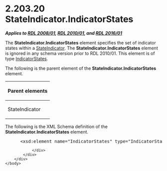 <html dir="LTR" xmlns:mshelp="http://msdn.microsoft.com/mshelp" xmlns:ddue="http://ddue.schemas.microsoft.com/authoring/2003/5" xmlns:xlink="http://www.w3.org/1999/xlink" xmlns:tool="http://www.microsoft.com/tooltip">
    <head>
        <meta http-equiv="Content-Type" content="text/html; CHARSET=utf-8"></meta>
        <meta name="save" content="history"></meta>
        <title>2.203.20 StateIndicator.IndicatorStates</title>
        <xml>
            <mshelp:toctitle title="2.203.20 StateIndicator.IndicatorStates"></mshelp:toctitle>
            <mshelp:rltitle title="[MS-RDL]: StateIndicator.IndicatorStates"></mshelp:rltitle>
            <mshelp:keyword index="A" term="a99c162e-2a29-4fb7-83c8-f32dccea4e1d"></mshelp:keyword>
            <mshelp:attr name="DCSext.ContentType" value="open specification"></mshelp:attr>
            <mshelp:attr name="AssetID" value="a99c162e-2a29-4fb7-83c8-f32dccea4e1d"></mshelp:attr>
            <mshelp:attr name="TopicType" value="kbRef"></mshelp:attr>
            <mshelp:attr name="DCSext.Title" value="[MS-RDL]: StateIndicator.IndicatorStates" />
        </xml>
    </head>
    <body>
        <div id="header">
            <h1 class="heading">2.203.20 StateIndicator.IndicatorStates</h1>
        </div>
        <div id="mainSection">
            <div id="mainBody">
                <div id="allHistory" class="saveHistory"></div>
                <div id="sectionSection0" class="section" name="collapseableSection">
                    

<p><b><i>Applies to </i></b><a href="1e855f94-4617-47e4-b89e-0856c6cb420f.htm"><b><i>RDL 2008/01</i></b></a><b><i>,
</i></b><a href="3428e690-a348-4ec7-8a6a-8efb42d2cdee.htm"><b><i>RDL 2010/01</i></b></a><b><i>,
and </i></b><a href="52ce3983-2bfc-4e72-9359-42aaf5fe4509.htm"><b><i>RDL 2016/01</i></b></a></p>

<p>The <b>StateIndicator.IndicatorStates</b> element specifies
the set of indicator states within a <a href="a2711217-7047-4b0a-86d1-d01b5479e2cb.htm">StateIndicator</a>. The <b>StateIndicator.IndicatorStates</b>
element is ignored in any schema version prior to RDL 2010/01. This
element is of type <a href="634b6e0c-6af3-42e6-a823-1d5487d9b59e.htm">IndicatorStates</a>.</p>

<p>The following is the parent element of the <b>StateIndicator.IndicatorStates</b>
element.</p>

<table>
 <thead>
  <tr>
   <th>
   <p>Parent elements</p>
   </th>
  </tr>
 </thead>
 <tr>
  <td>
  <p>StateIndicator</p>
  </td>
 </tr>
</table>

<p>The following is the XML Schema definition of the <b>StateIndicator.IndicatorStates</b>
element.</p>

<dl>
<dd>
<div><pre> &lt;xsd:element name=&quot;IndicatorStates&quot; type=&quot;IndicatorStatesType&quot; minOccurs=&quot;0&quot; /&gt;
</pre></div>
</dd></dl>


                </div>
            </div>
        </div>
    </body>
</html>